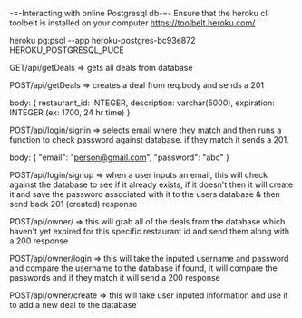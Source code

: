 -=-Interacting with online Postgresql db-=-
Ensure that the heroku cli toolbelt is installed on your computer 
https://toolbelt.heroku.com/

heroku pg:psql --app heroku-postgres-bc93e872 HEROKU_POSTGRESQL_PUCE

GET/api/getDeals => gets all deals from database

POST/api/getDeals => creates a deal from req.body and sends a 201

body: {
	restaurant_id: INTEGER,
  	description: varchar(5000),
  	expiration: INTEGER (ex: 1700, 24 hr time) 
	}

POST/api/login/signin => selects email where they match and then runs a function to check password against database. if they match it sends a 201.

body: {
	"email": "person@gmail.com", 
	"password": "abc"
	}

POST/api/login/signup => when a user inputs an email, this will check against the database to see if it already exists, if it doesn't then it will create it and save the password associated with it to the users database & then send back 201 (created) response

POST/api/owner/ =>	this will grab all of the deals from the database which haven't yet expired for this specific restaurant id and send them along with a 200 response

POST/api/owner/login => this will take the inputed username and password and compare the username to the database if found, it will compare the passwords and if they match it will send a 200 response

POST/api/owner/create => this will take user inputed information and use it to add a new deal to the database